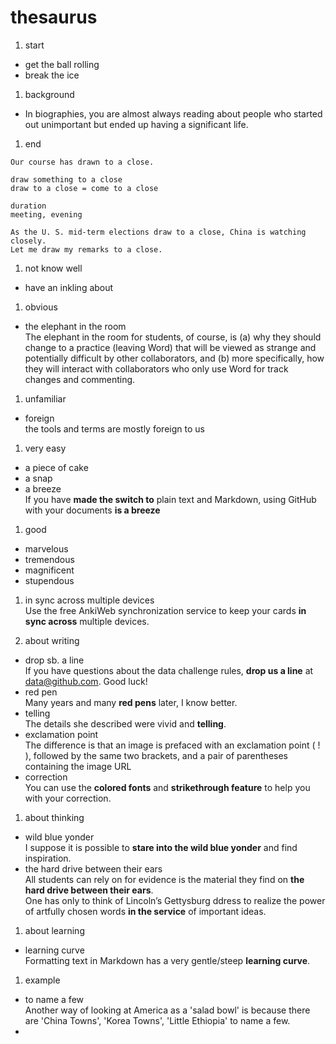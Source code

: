 # thesaurus
1. start
 * get the ball rolling  
 * break the ice

1. background
 * In biographies, you are almost always reading about people who started out unimportant but ended up having a significant life.

1. end  
```
Our course has drawn to a close.  

draw something to a close
draw to a close = come to a close  

duration
meeting, evening  

As the U. S. mid-term elections draw to a close, China is watching closely.
Let me draw my remarks to a close.  
```
1. not know well 
 * have an inkling about 

1. obvious
 * the elephant in the room  
The elephant in the room for students, of course, is (a) why they should change to a practice (leaving Word) that will be viewed as strange and potentially difficult by other collaborators, and (b) more specifically, how they will interact with collaborators who only use Word for track changes and commenting.  

1. unfamiliar
 * foreign    
the tools and terms are mostly foreign to us  

1. very easy  
 * a piece of cake
 * a snap
 * a breeze    
If you have **made the switch to** plain text and Markdown, using GitHub with your documents **is a breeze**  

1. good
 * marvelous
 * tremendous
 * magnificent
 * stupendous  

1. in sync across multiple devices    
Use the free AnkiWeb synchronization service to keep your cards **in sync across** multiple devices.   

1. about writing   
  * drop sb. a line   
  If you have questions about the data challenge rules, **drop us a line** at data@github.com. Good luck!   
  * red pen  
  Many years and many **red pens** later, I know better.  
  * telling    
  The details she described were vivid and **telling**.    
  * exclamation point  
  The difference is that an image is prefaced with an exclamation point ( ! ), followed by the same two brackets, and a pair of parentheses containing the image URL    
  * correction  
  You can use the **colored fonts** and **strikethrough feature** to help you with your correction.

1. about thinking  
  * wild blue yonder  
  I suppose it is possible to **stare into the wild blue yonder** and find inspiration.  
  * the hard drive between their ears    
  All students can rely on for evidence is the material they find on **the hard drive between their ears**.    
  One has only to think of Lincoln’s Gettysburg ddress to realize the power of artfully chosen words **in the service** of important ideas.    

1. about learning   
  * learning curve  
  Formatting text in Markdown has a very gentle/steep **learning curve**.   

1. example
  * to name a few  
  Another way of looking at America as a 'salad bowl' is because there are 'China Towns', 'Korea Towns', 'Little Ethiopia' to name a few. 
  * 



